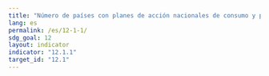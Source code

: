 ```yaml
---
title: "Número de países con planes de acción nacionales de consumo y producción sostenibles incorporados como prioridad o meta en las políticas nacionales"
lang: es
permalink: /es/12-1-1/
sdg_goal: 12
layout: indicator
indicator: "12.1.1"
target_id: "12.1"
---
```



